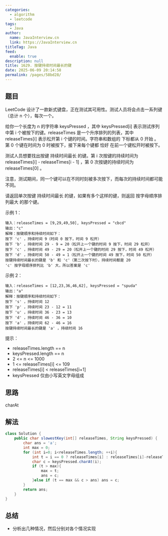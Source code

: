 ```yaml
---
categories: 
  - algorithm
  - leetcode
tags: 
  - Java
author: 
  name: JavaInterview.cn
  link: https://JavaInterview.cn
titleTag: Java
feed: 
  enable: true
description: null
title: 1629. 按键持续时间最长的键
date: 2025-06-09 20:14:58
permalink: /pages/58bd28/
---
```


## 题目

LeetCode 设计了一款新式键盘，正在测试其可用性。测试人员将会点击一系列键（总计 n 个），每次一个。

给你一个长度为 n 的字符串 keysPressed ，其中 keysPressed[i] 表示测试序列中第 i 个被按下的键。releaseTimes 是一个升序排列的列表，其中 releaseTimes[i] 表示松开第 i 个键的时间。字符串和数组的 下标都从 0 开始 。第 0 个键在时间为 0 时被按下，接下来每个键都 恰好 在前一个键松开时被按下。

测试人员想要找出按键 持续时间最长 的键。第 i 次按键的持续时间为 releaseTimes[i] - releaseTimes[i - 1] ，第 0 次按键的持续时间为 releaseTimes[0] 。

注意，测试期间，同一个键可以在不同时刻被多次按下，而每次的持续时间都可能不同。

请返回单次按键 持续时间最长 的键，如果有多个这样的键，则返回 按字母顺序排列最大 的那个键。



示例 1：

    输入：releaseTimes = [9,29,49,50], keysPressed = "cbcd"
    输出："c"
    解释：按键顺序和持续时间如下：
    按下 'c' ，持续时间 9（时间 0 按下，时间 9 松开）
    按下 'b' ，持续时间 29 - 9 = 20（松开上一个键的时间 9 按下，时间 29 松开）
    按下 'c' ，持续时间 49 - 29 = 20（松开上一个键的时间 29 按下，时间 49 松开）
    按下 'd' ，持续时间 50 - 49 = 1（松开上一个键的时间 49 按下，时间 50 松开）
    按键持续时间最长的键是 'b' 和 'c'（第二次按下时），持续时间都是 20
    'c' 按字母顺序排列比 'b' 大，所以答案是 'c'
示例 2：

    输入：releaseTimes = [12,23,36,46,62], keysPressed = "spuda"
    输出："a"
    解释：按键顺序和持续时间如下：
    按下 's' ，持续时间 12
    按下 'p' ，持续时间 23 - 12 = 11
    按下 'u' ，持续时间 36 - 23 = 13
    按下 'd' ，持续时间 46 - 36 = 10
    按下 'a' ，持续时间 62 - 46 = 16
    按键持续时间最长的键是 'a' ，持续时间 16


提示：

* releaseTimes.length == n
* keysPressed.length == n
* 2 <= n <= 1000
* 1 <= releaseTimes[i] <= 109
* releaseTimes[i] < releaseTimes[i+1]
* keysPressed 仅由小写英文字母组成

## 思路

charAt

## 解法
```java
class Solution {
    public char slowestKey(int[] releaseTimes, String keysPressed) {
        char ans = 'a';
        int max = 0;
        for (int i=0; i<releaseTimes.length; ++i){
            int t = i == 0 ? releaseTimes[i] : releaseTimes[i]-releaseTimes[i-1];
            char c = keysPressed.charAt(i);
            if (t > max){
                max = t;
                ans = c;
            }else if (t == max && c > ans) ans = c;
        }
        return ans;
    }
}

```

## 总结

- 分析出几种情况，然后分别对各个情况实现 
